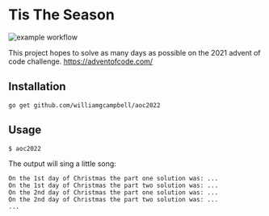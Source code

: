 # Tis The Season
![example workflow](https://github.com/williamgcampbell/aoc2022/actions/workflows/ci.yml/badge.svg
)

This project hopes to solve as many days as possible on the 2021 advent of code challenge.
https://adventofcode.com/

## Installation

```
go get github.com/williamgcampbell/aoc2022
```

## Usage
```
$ aoc2022
``` 

The output will sing a little song:
```
On the 1st day of Christmas the part one solution was: ...
On the 1st day of Christmas the part two solution was: ...
On the 2nd day of Christmas the part one solution was: ...
On the 2nd day of Christmas the part two solution was: ...
...
```